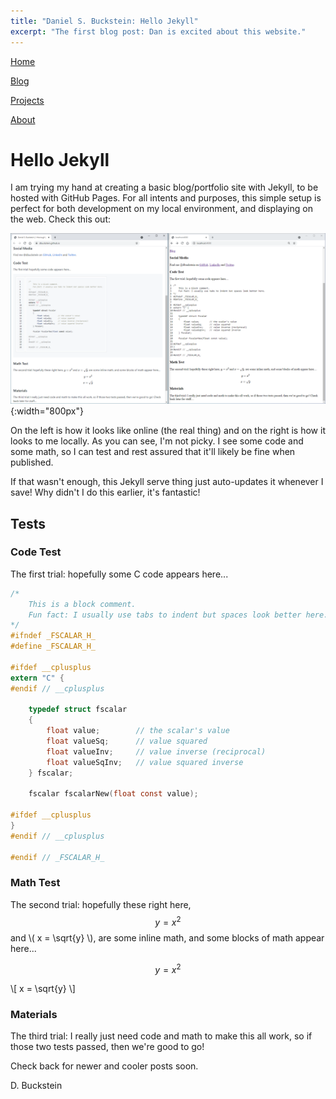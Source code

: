 ```yaml
---
title: "Daniel S. Buckstein: Hello Jekyll"
excerpt: "The first blog post: Dan is excited about this website."
---
```


<script src="https://polyfill.io/v3/polyfill.min.js?features=es6"></script>
<script id="MathJax-script" async src="https://cdn.jsdelivr.net/npm/mathjax@3/es5/tex-mml-chtml.js"></script>

[Home](/blog/../)

[Blog](/blog/)

[Projects](/projects/)

[About](/about/)

# Hello Jekyll

I am trying my hand at creating a basic blog/portfolio site with Jekyll, to be hosted with GitHub Pages.  For all intents and purposes, this simple setup is perfect for both development on my local environment, and displaying on the web.  Check this out: 

![Display comparison](/assets/img/testscreen.png){:width="800px"}

On the left is how it looks like online (the real thing) and on the right is how it looks to me locally.  As you can see, I'm not picky.  I see some code and some math, so I can test and rest assured that it'll likely be fine when published.

If that wasn't enough, this Jekyll serve thing just auto-updates it whenever I save!  Why didn't I do this earlier, it's fantastic!


## Tests

### Code Test

The first trial: hopefully some C code appears here...
```c
/*
    This is a block comment.
    Fun fact: I usually use tabs to indent but spaces look better here.
*/
#ifndef _FSCALAR_H_
#define _FSCALAR_H_

#ifdef __cplusplus
extern "C" {
#endif // __cplusplus

    typedef struct fscalar
    {
        float value;        // the scalar's value
        float valueSq;      // value squared
        float valueInv;     // value inverse (reciprocal)
        float valueSqInv;   // value squared inverse
    } fscalar;
    
    fscalar fscalarNew(float const value);

#ifdef __cplusplus
}
#endif // __cplusplus

#endif // _FSCALAR_H_
```

### Math Test

The second trial: hopefully these right here, $$ y = x^2 $$ and \\( x = \sqrt{y} \\), are some inline math, and some blocks of math appear here...

$$ y = x^2 $$

\\[ x = \sqrt{y} \\]


### Materials

The third trial: I really just need code and math to make this all work, so if those two tests passed, then we're good to go!


Check back for newer and cooler posts soon.

D. Buckstein
